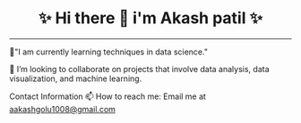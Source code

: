 <h1 align="center">✨ Hi there 👋 i'm Akash patil ✨</h1>
 
 ___
🌱"I am currently learning techniques in data science."

👯 I’m looking to collaborate on projects that involve data analysis, data visualization, and machine learning.

Contact Information
📫 How to reach me: Email me at aakashgolu1008@gmail.com


<!--
**akashpatil108/akashpatil108** is a ✨ _special_ ✨ repository because its `README.md` (this file) appears on your GitHub profile.

Here are some ideas to get you started:

- 🔭 I’m currently working on ...
- 🌱 I’m currently learning ...
- 👯 I’m looking to collaborate on ...
- 🤔 I’m looking for help with ...
- 💬 Ask me about ...
- 📫 How to reach me: ...
- 😄 Pronouns: ...
- ⚡ Fun fact: ...
-->
